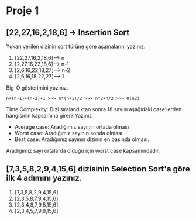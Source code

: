 # Proje 1

## [22,27,16,2,18,6] -> Insertion Sort

Yukarı verilen dizinin sort türüne göre aşamalarını yazınız.

1. [22,27,16,2,18,6]--> n
2. [2,27,16,22,18,6]--> n-1
3. [2,6,16,22,18,27]--> n-2
4. [2,6,16,18,22,27]--> 1


Big-O gösterimini yazınız.

```
n+(n-1)+(n-2)+1 >>> n*(n+1)/2 >>> n^2+n/2 >>> O(n2)
```

Time Complexity: Dizi sıralandıktan sonra 18 sayısı aşağıdaki case'lerden hangisinin kapsamına girer? Yazınız

* Average case: Aradığımız sayının ortada olması
* Worst case: Aradığımız sayının sonda olması
* Best case: Aradığımız sayının dizinin en başında olması.

Aradığımız sayı ortalarda olduğu için worst case kapsamındadır.


## [7,3,5,8,2,9,4,15,6] dizisinin Selection Sort'a göre ilk 4 adımını yazınız.

1. [7,3,5,8,2,9,4,15,6]
2. [2,3,5,8,7,9,4,15,6]
3. [2,3,4,8,7,9,5,15,6]
4. [2,3,4,5,7,9,8,15,6]

